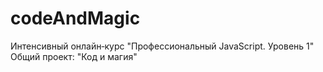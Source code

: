 # codeAndMagic
Интенсивный онлайн‑курс "Профессиональный JavaScript.  Уровень 1"
Общий проект: "Код и магия"
